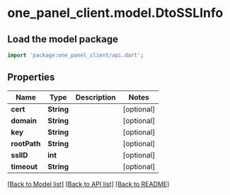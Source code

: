 # one_panel_client.model.DtoSSLInfo

## Load the model package
```dart
import 'package:one_panel_client/api.dart';
```

## Properties
Name | Type | Description | Notes
------------ | ------------- | ------------- | -------------
**cert** | **String** |  | [optional] 
**domain** | **String** |  | [optional] 
**key** | **String** |  | [optional] 
**rootPath** | **String** |  | [optional] 
**sslID** | **int** |  | [optional] 
**timeout** | **String** |  | [optional] 

[[Back to Model list]](../README.md#documentation-for-models) [[Back to API list]](../README.md#documentation-for-api-endpoints) [[Back to README]](../README.md)


